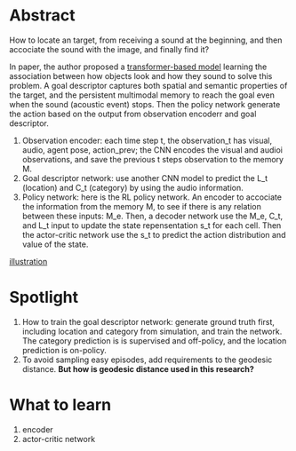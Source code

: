 # Abstract
How to locate an target, from receiving a sound at the beginning, and then accociate the sound with the image, and finally find it?  

In paper, the author proposed a [transformer-based model](https://en.wikipedia.org/wiki/Transformer_(machine_learning_model)) learning the association between how objects look and how they sound to solve this problem. A goal descriptor captures both spatial and semantic properties of the target, and the persistent multimodal memory to reach the goal even when the sound (acoustic event) stops. Then the policy network generate the action based on the output from observation encoderr and goal descriptor.

1. Observation encoder: each time step t, the observation_t has visual, audio, agent pose, action_prev; the CNN encodes the visual and audioi observations, and save the previous t steps observation to the memory M.
2. Goal descriptor network: use another CNN model to predict the L_t (location) and C_t (category) by using the audio information.
3. Policy network: here is the RL policy network. An encoder to accociate the information from the memory M, to see if there is any relation between these inputs: M_e. Then, a decoder network use the M_e, C_t, and L_t input to update the state repensentation s_t for each cell. Then the actor-critic network use the s_t to predict the action distribution and value of the state.


[illustration](https://github.com/hynpu/ece7970_winter2021/blob/main/Week_4/Capture.JPG)

# Spotlight
1. How to train the goal descriptor network: generate ground truth first, including location and category from simulation, and train the network. The category prediction is is supervised and off-policy, and the location prediction is on-policy.
2. To avoid sampling easy episodes, add requirements to the geodesic distance. **But how is geodesic distance used in this research?**

# What to learn
1. encoder
2. actor-critic network
